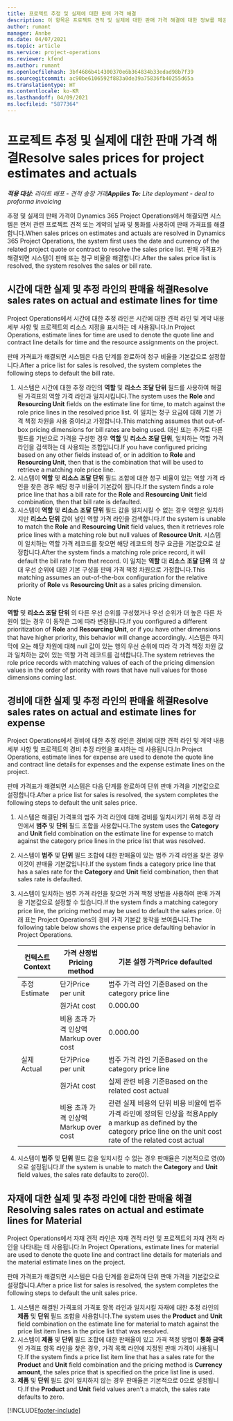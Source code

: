 ```yaml
---
title: 프로젝트 추정 및 실제에 대한 판매 가격 해결
description: 이 항목은 프로젝트 견적 및 실제에 대한 판매 가격 해결에 대한 정보를 제공합니다.
author: rumant
manager: Annbe
ms.date: 04/07/2021
ms.topic: article
ms.service: project-operations
ms.reviewer: kfend
ms.author: rumant
ms.openlocfilehash: 3bf4686b414300370e6b364834b33edad98b7f39
ms.sourcegitcommit: ac90be6106592f883a0de39a75836fb40255d65a
ms.translationtype: HT
ms.contentlocale: ko-KR
ms.lasthandoff: 04/09/2021
ms.locfileid: "5877364"
---
```

# <a name="resolve-sales-prices-for-project-estimates-and-actuals"></a><span data-ttu-id="90ab8-103">프로젝트 추정 및 실제에 대한 판매 가격 해결</span><span class="sxs-lookup"><span data-stu-id="90ab8-103">Resolve sales prices for project estimates and actuals</span></span>

<span data-ttu-id="90ab8-104">_**적용 대상:** 라이트 배포 - 견적 송장 거래_</span><span class="sxs-lookup"><span data-stu-id="90ab8-104">_**Applies To:** Lite deployment - deal to proforma invoicing_</span></span>

<span data-ttu-id="90ab8-105">추정 및 실제의 판매 가격이 Dynamics 365 Project Operations에서 해결되면 시스템은 먼저 관련 프로젝트 견적 또는 계약의 날짜 및 통화를 사용하여 판매 가격표를 해결합니다.</span><span class="sxs-lookup"><span data-stu-id="90ab8-105">When sales prices on estimates and actuals are resolved in Dynamics 365 Project Operations, the system first uses the date and currency of the related project quote or contract to resolve the sales price list.</span></span> <span data-ttu-id="90ab8-106">판매 가격표가 해결되면 시스템이 판매 또는 청구 비율을 해결합니다.</span><span class="sxs-lookup"><span data-stu-id="90ab8-106">After the sales price list is resolved, the system resolves the sales or bill rate.</span></span>

## <a name="resolve-sales-rates-on-actual-and-estimate-lines-for-time"></a><span data-ttu-id="90ab8-107">시간에 대한 실제 및 추정 라인의 판매율 해결</span><span class="sxs-lookup"><span data-stu-id="90ab8-107">Resolve sales rates on actual and estimate lines for time</span></span>

<span data-ttu-id="90ab8-108">Project Operations에서 시간에 대한 추정 라인은 시간에 대한 견적 라인 및 계약 내용 세부 사항 및 프로젝트의 리소스 지정을 표시하는 데 사용됩니다.</span><span class="sxs-lookup"><span data-stu-id="90ab8-108">In Project Operations, estimate lines for time are used to denote the quote line and contract line details for time and the resource assignments on the project.</span></span>

<span data-ttu-id="90ab8-109">판매 가격표가 해결되면 시스템은 다음 단계를 완료하여 청구 비율을 기본값으로 설정합니다.</span><span class="sxs-lookup"><span data-stu-id="90ab8-109">After a price list for sales is resolved, the system completes the following steps to default the bill rate.</span></span>

1. <span data-ttu-id="90ab8-110">시스템은 시간에 대한 추정 라인의 **역할** 및 **리소스 조달 단위** 필드를 사용하여 해결된 가격표의 역할 가격 라인과 일치시킵니다.</span><span class="sxs-lookup"><span data-stu-id="90ab8-110">The system uses the **Role** and **Resourcing Unit** fields on the estimate line for time, to match against the role price lines in the resolved price list.</span></span> <span data-ttu-id="90ab8-111">이 일치는 청구 요금에 대해 기본 가격 책정 차원을 사용 중이라고 가정합니다.</span><span class="sxs-lookup"><span data-stu-id="90ab8-111">This matching assumes that out-of-box pricing dimensions for bill rates are being used.</span></span> <span data-ttu-id="90ab8-112">대신 또는 추가로 다른 필드를 기반으로 가격을 구성한 경우 **역할** 및 **리소스 조달 단위**, 일치하는 역할 가격 라인을 검색하는 데 사용되는 조합입니다.</span><span class="sxs-lookup"><span data-stu-id="90ab8-112">If you have configured pricing based on any other fields instead of, or in addition to **Role** and **Resourcing Unit**, then that is the combination that will be used to retrieve a matching role price line.</span></span>
2. <span data-ttu-id="90ab8-113">시스템이 **역할** 및 **리소스 조달 단위** 필드 조합에 대한 청구 비율이 있는 역할 가격 라인을 찾은 경우 해당 청구 비율이 기본값이 됩니다.</span><span class="sxs-lookup"><span data-stu-id="90ab8-113">If the system finds a role price line that has a bill rate for the **Role** and **Resourcing Unit** field combination, then that bill rate is defaulted.</span></span>
3. <span data-ttu-id="90ab8-114">시스템이 **역할** 및 **리소스 조달 단위** 필드 값을 일치시킬 수 없는 경우 역할은 일치하지만 **리소스 단위** 값이 널인 역할 가격 라인을 검색합니다.</span><span class="sxs-lookup"><span data-stu-id="90ab8-114">If the system is unable to match the **Role** and **Resourcing Unit** field values, then it retrieves role price lines with a matching role but null values of **Resource Unit**.</span></span> <span data-ttu-id="90ab8-115">시스템이 일치하는 역할 가격 레코드를 찾으면 해당 레코드의 청구 요금을 기본값으로 설정합니다.</span><span class="sxs-lookup"><span data-stu-id="90ab8-115">After the system finds a matching role price record, it will default the bill rate from that record.</span></span> <span data-ttu-id="90ab8-116">이 일치는 **역할** 대 **리소스 조달 단위** 의 상대 우선 순위에 대한 기본 구성을 판매 가격 책정 차원으로 가정합니다.</span><span class="sxs-lookup"><span data-stu-id="90ab8-116">This matching assumes an out-of-the-box configuration for the relative priority of **Role** vs **Resourcing Unit** as a sales pricing dimension.</span></span>

> [!NOTE]
> <span data-ttu-id="90ab8-117">**역할** 및 **리소스 조달 단위** 의 다른 우선 순위를 구성했거나 우선 순위가 더 높은 다른 차원이 있는 경우 이 동작은 그에 따라 변경됩니다.</span><span class="sxs-lookup"><span data-stu-id="90ab8-117">If you configured a different prioritization of **Role** and **Resourcing Unit**, or if you have other dimensions that have higher priority, this behavior will change accordingly.</span></span> <span data-ttu-id="90ab8-118">시스템은 마지막에 오는 해당 차원에 대해 null 값이 있는 행의 우선 순위에 따라 각 가격 책정 차원 값과 일치하는 값이 있는 역할 가격 레코드를 검색합니다.</span><span class="sxs-lookup"><span data-stu-id="90ab8-118">The system retrieves the role price records with matching values of each of the pricing dimension values in the order of priority with rows that have null values for those dimensions coming last.</span></span>

## <a name="resolve-sales-rates-on-actual-and-estimate-lines-for-expense"></a><span data-ttu-id="90ab8-119">경비에 대한 실제 및 추정 라인의 판매율 해결</span><span class="sxs-lookup"><span data-stu-id="90ab8-119">Resolve sales rates on actual and estimate lines for expense</span></span>

<span data-ttu-id="90ab8-120">Project Operations에서 경비에 대한 추정 라인은 경비에 대한 견적 라인 및 계약 내용 세부 사항 및 프로젝트의 경비 추정 라인을 표시하는 데 사용됩니다.</span><span class="sxs-lookup"><span data-stu-id="90ab8-120">In Project Operations, estimate lines for expense are used to denote the quote line and contract line details for expenses and the expense estimate lines on the project.</span></span>

<span data-ttu-id="90ab8-121">판매 가격표가 해결되면 시스템은 다음 단계를 완료하여 단위 판매 가격을 기본값으로 설정합니다.</span><span class="sxs-lookup"><span data-stu-id="90ab8-121">After a price list for sales is resolved, the system completes the following steps to default the unit sales price.</span></span>

1. <span data-ttu-id="90ab8-122">시스템은 해결된 가격표의 범주 가격 라인에 대해 경비를 일치시키기 위해 추정 라인에서 **범주** 및 **단위** 필드 조합을 사용합니다.</span><span class="sxs-lookup"><span data-stu-id="90ab8-122">The system uses the **Category** and **Unit** field combination on the estimate line for expense to match against the category price lines in the price list that was resolved.</span></span>
2. <span data-ttu-id="90ab8-123">시스템이 **범주** 및 **단위** 필드 조합에 대한 판매율이 있는 범주 가격 라인을 찾은 경우 이것이 판매율 기본값입니다.</span><span class="sxs-lookup"><span data-stu-id="90ab8-123">If the system finds a category price line that has a sales rate for the **Category** and **Unit** field combination, then that sales rate is defaulted.</span></span>
3. <span data-ttu-id="90ab8-124">시스템이 일치하는 범주 가격 라인을 찾으면 가격 책정 방법을 사용하여 판매 가격을 기본값으로 설정할 수 있습니다.</span><span class="sxs-lookup"><span data-stu-id="90ab8-124">If the system finds a matching category price line, the pricing method may be used to default the sales price.</span></span> <span data-ttu-id="90ab8-125">아래 표는 Project Operations의 경비 가격 기본값 동작을 보여줍니다.</span><span class="sxs-lookup"><span data-stu-id="90ab8-125">The following table below shows the expense price defaulting behavior in Project Operations.</span></span>

    | <span data-ttu-id="90ab8-126">컨텍스트</span><span class="sxs-lookup"><span data-stu-id="90ab8-126">Context</span></span> | <span data-ttu-id="90ab8-127">가격 산정법</span><span class="sxs-lookup"><span data-stu-id="90ab8-127">Pricing method</span></span> | <span data-ttu-id="90ab8-128">기본 설정 가격</span><span class="sxs-lookup"><span data-stu-id="90ab8-128">Price defaulted</span></span> |
    | --- | --- | --- |
    | <span data-ttu-id="90ab8-129">추정</span><span class="sxs-lookup"><span data-stu-id="90ab8-129">Estimate</span></span> | <span data-ttu-id="90ab8-130">단가</span><span class="sxs-lookup"><span data-stu-id="90ab8-130">Price per unit</span></span> | <span data-ttu-id="90ab8-131">범주 가격 라인 기준</span><span class="sxs-lookup"><span data-stu-id="90ab8-131">Based on the category price line</span></span> |
    | &nbsp; | <span data-ttu-id="90ab8-132">원가</span><span class="sxs-lookup"><span data-stu-id="90ab8-132">At cost</span></span> | <span data-ttu-id="90ab8-133">0.00</span><span class="sxs-lookup"><span data-stu-id="90ab8-133">0.00</span></span> |
    | &nbsp; | <span data-ttu-id="90ab8-134">비용 초과 가격 인상액</span><span class="sxs-lookup"><span data-stu-id="90ab8-134">Markup over cost</span></span> | <span data-ttu-id="90ab8-135">0.00</span><span class="sxs-lookup"><span data-stu-id="90ab8-135">0.00</span></span> |
    | <span data-ttu-id="90ab8-136">실제</span><span class="sxs-lookup"><span data-stu-id="90ab8-136">Actual</span></span> | <span data-ttu-id="90ab8-137">단가</span><span class="sxs-lookup"><span data-stu-id="90ab8-137">Price per unit</span></span> | <span data-ttu-id="90ab8-138">범주 가격 라인 기준</span><span class="sxs-lookup"><span data-stu-id="90ab8-138">Based on the category price line</span></span> |
    | &nbsp; | <span data-ttu-id="90ab8-139">원가</span><span class="sxs-lookup"><span data-stu-id="90ab8-139">At cost</span></span> | <span data-ttu-id="90ab8-140">실제 관련 비용 기준</span><span class="sxs-lookup"><span data-stu-id="90ab8-140">Based on the related cost actual</span></span> |
    | &nbsp; | <span data-ttu-id="90ab8-141">비용 초과 가격 인상액</span><span class="sxs-lookup"><span data-stu-id="90ab8-141">Markup over cost</span></span> | <span data-ttu-id="90ab8-142">관련 실제 비용의 단위 비용 비율에 범주 가격 라인에 정의된 인상을 적용</span><span class="sxs-lookup"><span data-stu-id="90ab8-142">Apply a markup as defined by the category price line on the unit cost rate of the related cost actual</span></span> |

4. <span data-ttu-id="90ab8-143">시스템이 **범주** 및 **단위** 필드 값을 일치시킬 수 없는 경우 판매율은 기본적으로 영(0)으로 설정됩니다.</span><span class="sxs-lookup"><span data-stu-id="90ab8-143">If the system is unable to match the **Category** and **Unit** field values, the sales rate defaults to zero(0).</span></span>

## <a name="resolving-sales-rates-on-actual-and-estimate-lines-for-material"></a><span data-ttu-id="90ab8-144">자재에 대한 실제 및 추정 라인에 대한 판매율 해결</span><span class="sxs-lookup"><span data-stu-id="90ab8-144">Resolving sales rates on actual and estimate lines for Material</span></span>

<span data-ttu-id="90ab8-145">Project Operations에서 자재 견적 라인은 자재 견적 라인 및 프로젝트의 자재 견적 라인을 나타내는 데 사용됩니다.</span><span class="sxs-lookup"><span data-stu-id="90ab8-145">In Project Operations, estimate lines for material are used to denote the quote line and contract line details for materials and the material estimate lines on the project.</span></span>

<span data-ttu-id="90ab8-146">판매 가격표가 해결되면 시스템은 다음 단계를 완료하여 단위 판매 가격을 기본값으로 설정합니다.</span><span class="sxs-lookup"><span data-stu-id="90ab8-146">After a price list for sales is resolved, the system completes the following steps to default the unit sales price.</span></span>

1. <span data-ttu-id="90ab8-147">시스템은 해결된 가격표의 가격표 항목 라인과 일치시킬 자재에 대한 추정 라인의 **제품** 및 **단위** 필드 조합을 사용합니다.</span><span class="sxs-lookup"><span data-stu-id="90ab8-147">The system uses the **Product** and **Unit** field combination on the estimate line for material to match against the price list item lines in the price list that was resolved.</span></span>
2. <span data-ttu-id="90ab8-148">시스템이 **제품** 및 **단위** 필드 조합에 대한 판매율이 있고 가격 책정 방법이 **통화 금액** 인 가격표 항목 라인을 찾은 경우, 가격 목록 라인에 지정된 판매 가격이 사용됩니다.</span><span class="sxs-lookup"><span data-stu-id="90ab8-148">If the system finds a price list item line that has a sales rate for the **Product** and **Unit** field combination and the pricing method is **Currency amount**, the sales price that is specified on the price list line is used.</span></span>
3. <span data-ttu-id="90ab8-149">**제품** 및 **단위** 필드 값이 일치하지 않는 경우 판매율은 기본적으로 0으로 설정됩니다.</span><span class="sxs-lookup"><span data-stu-id="90ab8-149">If the **Product** and **Unit** field values aren't a match, the sales rate defaults to zero.</span></span>

[!INCLUDE[footer-include](../../includes/footer-banner.md)]
